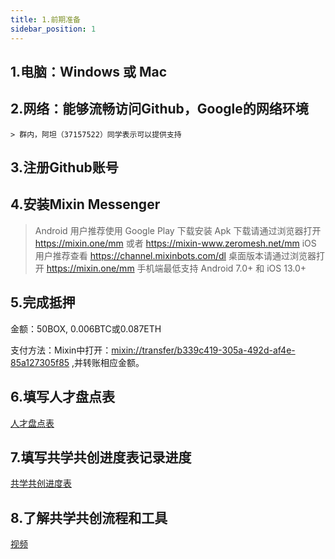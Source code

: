 ```yaml
---
title: 1.前期准备
sidebar_position: 1
---
```


## 1.电脑：Windows 或 Mac

## 2.网络：能够流畅访问Github，Google的网络环境

	> 群内，阿坦（37157522）同学表示可以提供支持

## 3.注册Github账号

## 4.安装Mixin Messenger

  > Android 用户推荐使用 Google Play 下载安装
  > Apk 下载请通过浏览器打开 https://mixin.one/mm 或者 https://mixin-www.zeromesh.net/mm
  >iOS 用户推荐查看 https://channel.mixinbots.com/dl
  >桌面版本请通过浏览器打开 https://mixin.one/mm
  >手机端最低支持 Android 7.0+ 和 iOS 13.0+

## 5.完成抵押

  金额：50BOX, 0.006BTC或0.087ETH

  支付方法：Mixin中打开：[mixin://transfer/b339c419-305a-492d-af4e-85a127305f85](mixin://transfer/b339c419-305a-492d-af4e-85a127305f85) ,并转账相应金额。

## 6.填写人才盘点表

  [人才盘点表](https://docs.qq.com/sheet/DYlhBdkJwQ3lWY1hv?tab=BB08J2)

## 7.填写共学共创进度表记录进度

  [共学共创进度表](https://docs.qq.com/sheet/DYkdIT0hKbW1tWmhE?tab=BB08J2)

## 8.了解共学共创流程和工具

  [视频](https://www.bilibili.com/video/BV1Hx4y1F7pH/?vd_source=4a888db8814702b2062fcaf2575be745)